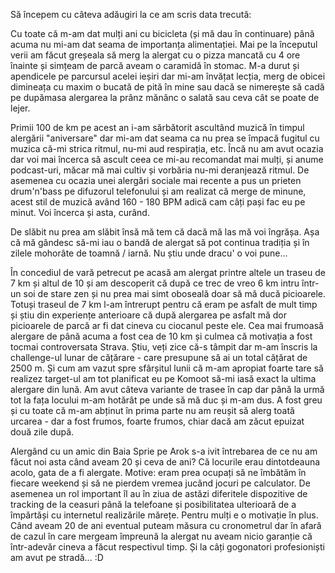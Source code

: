 Să începem cu câteva adăugiri la ce am scris data trecută:

Cu toate că m-am dat mulți ani cu bicicleta (și mă dau în continuare) până acuma nu mi-am dat seama de importanța alimentației. Mai pe la începutul verii am făcut greșeala să merg la alergat cu o pizza mancată cu 4 ore înainte și simțeam de parcă aveam o caramidă în stomac. M-a durut și apendicele pe parcursul acelei ieșiri dar mi-am învățat lecția, merg de obicei dimineața cu maxim o bucată de pită în mine sau dacă se nimerește să cadă pe dupămasa alergarea la prânz mănânc o salată sau ceva cât se poate de lejer.

Primii 100 de km pe acest an i-am sărbătorit ascultând muzică în timpul alergării "aniversare" dar mi-am dat seama ca nu prea se împacă fugitul cu muzica că-mi strica ritmul, nu-mi aud respirația, etc. Încă nu am avut ocazia dar voi mai încerca să ascult ceea ce mi-au recomandat mai mulți, și anume podcast-uri, măcar mă mai cultiv și vorbăria nu-mi deranjează ritmul. De asemenea cu ocazia unei alergări sociale mai recente a pus un prieten drum'n'bass pe difuzorul telefonului și am realizat că merge de minune, acest stil de muzică având 160 - 180 BPM adică cam câți pași fac eu pe minut. Voi încerca și asta, curând.

De slăbit nu prea am slăbit însă mă tem că dacă mă las mă voi îngrășa. Așa că mă gândesc să-mi iau o bandă de alergat să pot continua tradiția și în zilele mohorâte de toamnă / iarnă. Nu știu unde dracu' o voi pune...

În concediul de vară petrecut pe acasă am alergat printre altele un traseu de 7 km și altul de 10 și am descoperit că după ce trec de vreo 6 km intru într-un soi de stare zen și nu prea mai simt oboseală doar să mă ducă picioarele. Totuși traseul de 7 km l-am întrerupt pentru că eram pe asfalt de mult timp și știu din experiențe anterioare că după alergarea pe asfalt mă dor picioarele de parcă ar fi dat cineva cu ciocanul peste ele. Cea mai frumoasă alergare de până acuma a fost cea de 10 km și culmea că motivația a fost tocmai controversata Strava. Știu, veți zice că-s tâmpit dar m-am înscris la challenge-ul lunar de cățărare - care presupune să ai un total cățărat de 2500 m. Și cum am vazut spre sfârșitul lunii că m-am apropiat foarte tare să realizez target-ul am tot planificat eu pe Komoot să-mi iasă exact la ultima alergare din lună. Am avut câteva variante de trasee în cap dar până la urmă tot la fața locului m-am hotărât pe unde să mă duc și m-am dus. A fost greu și cu toate că m-am abținut în prima parte nu am reușit să alerg toată urcarea - dar a fost frumos, foarte frumos, chiar dacă am zăcut epuizat două zile după.

Alergând cu un amic din Baia Sprie pe Arok s-a ivit întrebarea de ce nu am făcut noi asta când aveam 20 și ceva de ani? Că locurile erau dintotdeauna acolo, gata de a fi alergate. Motive: eram prea ocupați să ne îmbătăm în fiecare weekend și să ne pierdem vremea jucând jocuri pe calculator. De asemenea un rol important îl au în ziua de astăzi diferitele dispozitive de tracking de la ceasuri până la telefoane și posibilitatea ulterioară de a împărtăși cu internetul realizările mărețe. Pentru mulți e o motivație în plus. Când aveam 20 de ani eventual puteam măsura cu cronometrul dar în afară de cazul în care mergeam împreună la alergat nu aveam nicio garanție că într-adevăr cineva a făcut respectivul timp. Și la câți gogonatori profesioniști am avut pe stradă... :D

